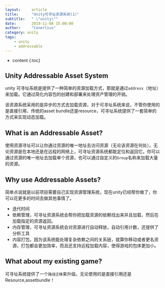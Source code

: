 ```yaml
---
layout:     article
title:      "Unity可寻址资源系统(1)"
subtitle:   " \"unity\""
date:       2019-11-08 15:00:00
author:     "Conerlius"
category: unity
tags:
    - unity
    - addressable
---
```

* content
{:toc}

## Unity Addressable Asset System
unity 可寻址系统是提供了一种简单的资源加载方式，那就是通过`address`（地址）来加载。它通过简化内容包的创建和部署来处理资产管理的开销。

该资源系统采用的是异步的方式去加载资源，对于可寻址系统来说，不管你使用的是直接引用、传统的asset bundle还是resource，可寻址系统提供了一套简单的方式来实现动态加载。

## What is an Addressable Asset?
使用资源寻址可以让你通过资源的唯一地址去访问资源（无论该资源在何处）。无论资源是在本地还是在远程的网络上，可寻址资源系统都能定位和返回它。你可以通过资源的唯一地址去加载单个资源，也可以通过自定义的`Group`名称来加载大量的资源。

## Why use Addressable Assets?
简单点说就是以前项目需要自己实现资源管理系统，现在unity已经帮你做了，你可以花更多的时间去做其他事情了。
* 迭代时间
* 依赖管理，可寻址资源系统会帮你把加载资源的依赖找出来并且加载，然后在加载指定的资源返回。
* 内存管理，可寻址资源系统会对资源进行自动释放，自动引用计数，还提供了分析工具
* 内容打包，因为该系统能处理复杂依赖之间的关系链，就算你移动或者更名资源，打包都会更加效率，而且还支持远程加载内容，使得游戏的包体更加小。

## What about my existing game?
可寻址系统提供了一个`路径迁移`来升级。无论使用的是直接引用还是Resource,assetbundle！